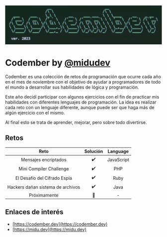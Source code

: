 ![Codember ver. 2023](resources/codember-logo.png)
# Codember by [@midudev](https://twitter.com/midudev)

Codember es una colección de retos de programación que ocurre cada año en el mes de noviembre con el objetivo de ayudar a programadores de todo el mundo a desarrollar sus habilidades de lógica y programación.

Este año decidí participar con algunos ejercicios con el fin de practicar mis habilidades con diferentes lenguajes de programación. La idea es realizar cada reto con un lenguaje diferente, aunque puede ser que haga más de algún ejercicio con el mismo.

Al final esto se trata de aprender, mejorar, pero sobre todo divertirse.

## Retos

|                           Reto                           |       Solución       |   Language   |
| :------------------------------------------------------: | :------------------: | :----------: |
|                   Mensajes encriptados                   |  :heavy_check_mark:  |  JavaScript  |
|                 Mini Compiler Challenge                  |  :heavy_check_mark:  |      PHP     |
|               El Desafío del Cifrado Espía               |  :heavy_check_mark:  |      Ruby    |
|             Hackers dañan sistema de archivos            |  :heavy_check_mark:  |      Java    |
|                       Próximamente                       |    :radio_button:    |       -      |

## Enlaces de interés
* [https://codember.dev](https://codember.dev)
* [https://midu.dev](https://midu.dev)
